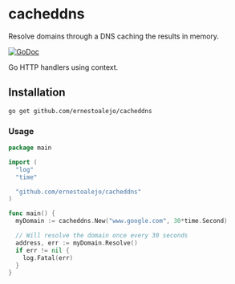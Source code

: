 
# cacheddns

Resolve domains through a DNS caching the results in memory.

[![GoDoc](https://godoc.org/github.com/ernestoalejo/cacheddns?status.svg)](https://godoc.org/github.com/ernestoalejo/cacheddns)

Go HTTP handlers using context.


## Installation

```shell
go get github.com/ernestoalejo/cacheddns
```


### Usage

```go
package main

import (
  "log"
  "time"

  "github.com/ernestoalejo/cacheddns"
)

func main() {
  myDomain := cacheddns.New("www.google.com", 30*time.Second)

  // Will resolve the domain once every 30 seconds
  address, err := myDomain.Resolve()
  if err != nil {
    log.Fatal(err)
  }
}
```

